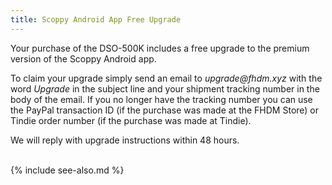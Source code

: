 ```yaml
---
title: Scoppy Android App Free Upgrade
---
```


Your purchase of the DSO-500K includes a free upgrade to the premium version of the Scoppy Android app.

To claim your upgrade simply send an email to _upgrade@fhdm.xyz_ with the word _Upgrade_ in the subject line and your shipment tracking number in the
body of the email. If you no longer have the tracking number you can use the PayPal transaction ID (if the purchase was made at the FHDM Store) or Tindie 
order number (if the purchase was made at Tindie).

We will reply with upgrade instructions within 48 hours.

<br>
{% include see-also.md %}

